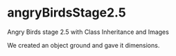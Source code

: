 # angryBirdsStage2.5
Angry Birds stage 2.5 with Class Inheritance and Images

We created an object ground and gave it dimensions. 